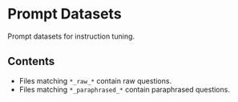 # Prompt Datasets

Prompt datasets for instruction tuning.

## Contents
- Files matching `*_raw_*` contain raw questions.
- Files matching `*_paraphrased_*` contain paraphrased questions.

